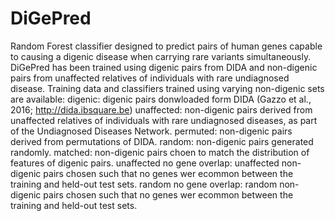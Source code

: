 # DiGePred
Random Forest classifier designed to predict pairs of human genes capable to causing a digenic disease when carrying rare variants simultaneously. DiGePred has been trained using digenic pairs from DIDA and non-digenic pairs from unaffected relatives of individuals with rare undiagnosed disease. 
Training data and classifiers trained using varying non-digenic sets are available:
 digenic: digenic pairs donwloaded form DIDA (Gazzo et al., 2016; http://dida.ibsquare.be)
 unaffected: non-digenic pairs derived from unaffected relatives of individuals with rare undiagnosed diseases, as part of the Undiagnosed Diseases Network.
 permuted: non-digenic pairs derived from permutations of DIDA.
 random: non-digenic pairs generated randomly.
 matched: non-digenic pairs choen to match the distribution of features of digenic pairs.
 unaffected no gene overlap: unaffected non-digenic pairs chosen such that no genes wer ecommon between the training and held-out test sets.
 random no gene overlap: random non-digenic pairs chosen such that no genes wer ecommon between the training and held-out test sets.
